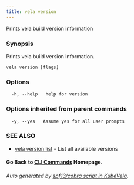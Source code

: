```yaml
---
title: vela version
---
```


Prints vela build version information

### Synopsis

Prints vela build version information.

```
vela version [flags]
```

### Options

```
  -h, --help   help for version
```

### Options inherited from parent commands

```
  -y, --yes   Assume yes for all user prompts
```

### SEE ALSO


* [vela version list](vela_version_list.md)	 - List all available versions

#### Go Back to [CLI Commands](vela.md) Homepage.


###### Auto generated by [spf13/cobra script in KubeVela](https://github.com/kubevela/kubevela/tree/master/hack/docgen).
